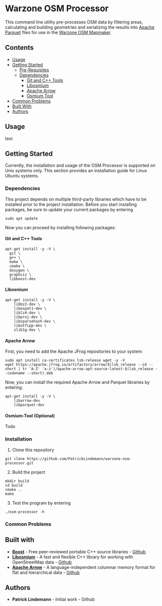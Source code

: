 # Warzone OSM Processor

This command line utility pre-processes OSM data by filtering areas, calculating and building geometries and serializing the results into [Apache Parquet](https://github.com/apache/parquet-format) files for use in the [Warzone OSM Mapmaker](https://github.com/PatrickLindemann/warzone-osm-map-maker/).

## Contents

* [Usage](#usage)
* [Getting Started](#getting-started)
    * [Pre-Requisites](#pre-requisites)
    * [Dependencies](#dependencies)
        * [Git and C++ Tools](#git-and-c++-tools)
        * [Libosmium](#libosmium)
        * [Apache Arrow](#apache-arrow)
        * [Osmium Tool](#osmium-tool)
* [Common Problems](#common-problems)
* [Built With](#built-with)
* [Authors](#authors)

## Usage

text

## Getting Started

Currently, the installation and usage of the OSM Processor is supported on Unix systems only. This section provides an installation guide for Linux Ubuntu systems.

### Dependencies

This project depends on multiple third-party libraries which have to be installed prior to the project installation. Before you start installing packages, be sure to update your current packages by entering

```
sudo apt update
```

Now you can proceed by installing following packages:

#### Git and C++ Tools

```
apt-get install -y -V \
  git \
  g++ \
  make \
  cmake \
  doxygen \
  graphviz \
  libboost-dev
```

#### Libosmium

```
apt-get install -y -V \
    libbz2-dev \
    libexpat1-dev \
    liblz4-dev \
    libproj-dev \
    libsparsehash-dev \
    libutfcpp-dev \
    zlib1g-dev \
```

#### Apache Arrow

First, you need to add the Apache JFrog repositories to your system:

```
sudo apt install ca-certificates lsb-release wget -y -V
wget https://apache.jfrog.io/artifactory/arrow/$(lsb_release --id --short | tr 'A-Z' 'a-z')/apache-arrow-apt-source-latest-$(lsb_release --codename --short).deb
```

Now, you can install the required Apache Arrow and Parquet libraries by entering:

```
apt-get install -y -V \
    libarrow-dev
    libparquet-dev
```

#### Osmium-Tool (Optional)

Todo

### Installation

1. Clone this repository

```
git clone https://github.com/PatrickLindemann/warzone-osm-processor.git
```

2. Build the project

```
mkdir build
cd build
cmake ..
make
```

3. Test the program by entering
```
./osm-processor -h
```

### Common Problems

## Built with

- [**Boost**](https://www.boost.org/) - Free peer-reviewed portable C++ source libraries - [Github](https://github.com/boostorg/boost)
- [**Libosmium**](https://osmcode.org/libosmium/) - A fast and flexible C++ library for working with OpenStreetMap data - [Github](https://github.com/osmcode/libosmium)
- [**Apache Arrow**](https://arrow.apache.org/) - A language-independent columnar memory format for flat and hierarchical data - [Github](https://github.com/apache/arrow)

## Authors

- **Patrick Lindemann** - Initial work - Github
